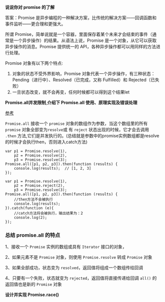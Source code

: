 **说说你对 promise 的了解**

答案：Promise 是异步编程的一种解决方案，比传统的解决方案——回调函数和事件监听——更合理和更强大。

所谓 Promise，简单说就是一个容器，里面保存着某个未来才会结束的事件（通常是一个异步操作）的结果。从语法上说，Promise 是一个对象，从它可以获取异步操作的消息。Promise 提供统一的 API，各种异步操作都可以用同样的方法进行处理。

Promise 对象有以下两个特点:

1. 对象的状态不受外界影响，Promise 对象代表一个异步操作，有三种状态：Pending（进行中）、Resolved（已完成，又称 Fulfilled）和 Rejected（已失败）
2. 一旦状态改变，就不会再变，任何时候都可以得到这个结果let







**Promise.all并发限制**,**介绍下 Promise.all 使用、原理实现及错误处理**

[参考](https://juejin.im/post/6844903761505173512)

`Promise.all` 接收一个 `promise` 对象的数组作为参数，当这个数组里的所有 `promise` 对象全部变为`resolve`或 有 `reject` 状态出现的时候，它才会去调用 `.then` 方法,它们是并发执行的。(总结就是参数中的promise实例数组都是resolve的时候才会执行then，否则进入catch方法)

```
var p1 = Promise.resolve(1),
    p2 = Promise.resolve(2),
    p3 = Promise.resolve(3);
Promise.all([p1, p2, p3]).then(function (results) {
    console.log(results);  // [1, 2, 3]
});

var p1 = Promise.resolve(1),
    p2 = Promise.reject(2),
    p3 = Promise.resolve(3);
Promise.all([p1, p2, p3]).then(function (results) {
    //then方法不会被执行
    console.log(results);
}).catch(function (e){
    //catch方法将会被执行，输出结果为：2
    console.log(2);
});
```

### 总结 promise.all 的特点

1、接收一个 `Promise` 实例的数组或具有 `Iterator` 接口的对象，

2、如果元素不是 `Promise` 对象，则使用 `Promise.resolve` 转成 `Promise` 对象

3、如果全部成功，状态变为 `resolved`，返回值将组成一个数组传给回调

4、只要有一个失败，状态就变为 `rejected`，返回值将直接传递给回调
`all()` 的返回值也是新的 `Promise` 对象




















**设计并实现 Promise.race()**

